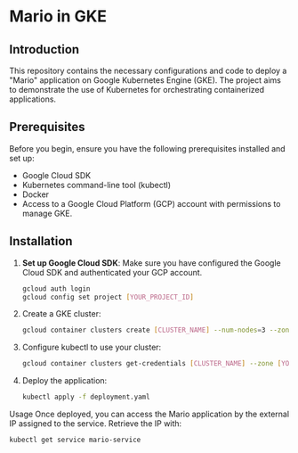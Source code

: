 # Mario in GKE

## Introduction
This repository contains the necessary configurations and code to deploy a "Mario" application on Google Kubernetes Engine (GKE). The project aims to demonstrate the use of Kubernetes for orchestrating containerized applications.

## Prerequisites
Before you begin, ensure you have the following prerequisites installed and set up:
- Google Cloud SDK
- Kubernetes command-line tool (kubectl)
- Docker
- Access to a Google Cloud Platform (GCP) account with permissions to manage GKE.

## Installation
1. **Set up Google Cloud SDK**: Make sure you have configured the Google Cloud SDK and authenticated your GCP account.
   ```bash
   gcloud auth login
   gcloud config set project [YOUR_PROJECT_ID]
2. Create a GKE cluster:
   ````bash
   gcloud container clusters create [CLUSTER_NAME] --num-nodes=3 --zone=[YOUR_ZONE]
3. Configure kubectl to use your cluster:

   ````bash
   gcloud container clusters get-credentials [CLUSTER_NAME] --zone [YOUR_ZONE]

4. Deploy the application:
   ```bash
   kubectl apply -f deployment.yaml
Usage Once deployed, you can access the Mario application by the external IP assigned to the service. Retrieve the IP with:
   ```bash
   kubectl get service mario-service
